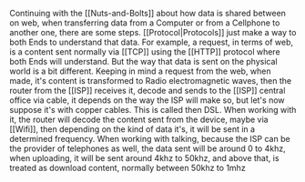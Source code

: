 Continuing with the [[Nuts-and-Bolts]] about how data is shared between on web, when transferring data from a Computer or from a Cellphone to another one, there are some steps. [[Protocol|Protocols]] just make a way to both Ends to understand that data. For example, a request, in terms of web, is a content sent normally via [[TCP]] using the [[HTTP]] protocol where both Ends will understand. But the way that data is sent on the physical world is a bit different.
Keeping in mind a request from the web, when made, it's content is transformed to Radio electromagnetic waves, then the router from the [[ISP]] receives it, decode and sends to the [[ISP]] central office via cable, it depends on the way the ISP will make so, but let's now suppose it's with copper cables. This is called then DSL. When working with it, the router will decode the content sent from the device, maybe via [[Wifi]], then depending on the kind of data it's, it will be sent in a determined frequency. When working with talking, because the ISP can be the provider of telephones as well, the data sent will be around 0 to 4khz, when uploading, it will be sent around 4khz to 50khz, and above that, is treated as download content, normally between 50khz to 1mhz